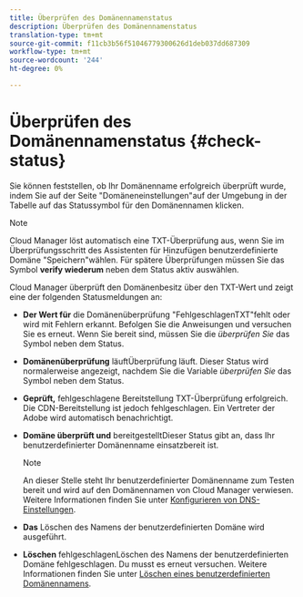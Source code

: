 ```yaml
---
title: Überprüfen des Domänennamenstatus
description: Überprüfen des Domänennamenstatus
translation-type: tm+mt
source-git-commit: f11cb3b56f51046779300626d1deb037dd687309
workflow-type: tm+mt
source-wordcount: '244'
ht-degree: 0%

---
```



# Überprüfen des Domänennamenstatus {#check-status}

Sie können feststellen, ob Ihr Domänenname erfolgreich überprüft wurde, indem Sie auf der Seite &quot;Domäneneinstellungen&quot;auf der Umgebung in der Tabelle auf das Statussymbol für den Domänennamen klicken.

>[!NOTE]
>Cloud Manager löst automatisch eine TXT-Überprüfung aus, wenn Sie im Überprüfungsschritt des Assistenten für Hinzufügen benutzerdefinierte Domäne &quot;Speichern&quot;wählen. Für spätere Überprüfungen müssen Sie das Symbol **verify wiederum** neben dem Status aktiv auswählen.

Cloud Manager überprüft den Domänenbesitz über den TXT-Wert und zeigt eine der folgenden Statusmeldungen an:

* **Der Wert für**
die Domänenüberprüfung &quot;FehlgeschlagenTXT&quot;fehlt oder wird mit Fehlern erkannt. Befolgen Sie die Anweisungen und versuchen Sie es erneut. Wenn Sie bereit sind, müssen Sie die 
*überprüfen Sie* das Symbol neben dem Status.

* **Domänenüberprüfung**
läuftÜberprüfung läuft. Dieser Status wird normalerweise angezeigt, nachdem Sie die Variable 
*überprüfen Sie* das Symbol neben dem Status.

* **Geprüft,**
fehlgeschlagene Bereitstellung TXT-Überprüfung erfolgreich. Die CDN-Bereitstellung ist jedoch fehlgeschlagen. Ein Vertreter der Adobe wird automatisch benachrichtigt.

* **Domäne überprüft und**
bereitgestelltDieser Status gibt an, dass Ihr benutzerdefinierter Domänenname einsatzbereit ist.
   >[!NOTE]
   >An dieser Stelle steht Ihr benutzerdefinierter Domänenname zum Testen bereit und wird auf den Domänennamen von Cloud Manager verwiesen. Weitere Informationen finden Sie unter [Konfigurieren von DNS-Einstellungen](/help/implementing/cloud-manager/custom-domain-names/configure-dns-settings.md).

* **Das**
Löschen des Namens der benutzerdefinierten Domäne wird ausgeführt.

* **Löschen**
fehlgeschlagenLöschen des Namens der benutzerdefinierten Domäne fehlgeschlagen. Du musst es erneut versuchen. Weitere Informationen finden Sie unter [Löschen eines benutzerdefinierten Domänennamens](/help/implementing/cloud-manager/custom-domain-names/delete-custom-domain-name.md).

